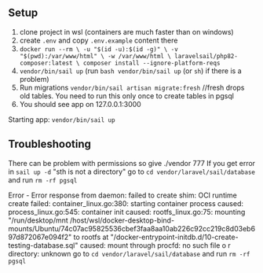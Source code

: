 ## Setup
1. clone project in wsl (containers are much faster than on windows)
2. create `.env` and copy `.env.example` content there
2. `docker run --rm \
   -u "$(id -u):$(id -g)" \
   -v "$(pwd):/var/www/html" \
   -w /var/www/html \
   laravelsail/php82-composer:latest \
   composer install --ignore-platform-reqs`
3. `vendor/bin/sail up` (run `bash vendor/bin/sail up` (or `sh`) if there is a problem)
5. Run migrations `vendor/bin/sail artisan migrate:fresh` //fresh drops old tables. You need to run this only once to create tables in pgsql
6. You should see app on 127.0.0.1:3000

Starting app:
`vendor/bin/sail up` 

## Troubleshooting
There can be problem with permissions so give ./vendor 777
If you get error in `sail up -d` "sth is not a directory" go to `cd vendor/laravel/sail/database` and run `rm -rf pgsql`

Error - Error response from daemon: failed to create shim: OCI runtime create failed: container_linux.go:380: starting container process caused: process_linux.go:545: container init caused: rootfs_linux.go:75: mounting "/run/desktop/mnt
/host/wsl/docker-desktop-bind-mounts/Ubuntu/74c07ac95825536cbef3faa8aa10ab226c92cc219c8d03eb697d872067e094f2" to rootfs at "/docker-entrypoint-initdb.d/10-create-testing-database.sql" caused: mount through procfd: no such file o
r directory: unknown
go to `cd vendor/laravel/sail/database` and run `rm -rf pgsql`

